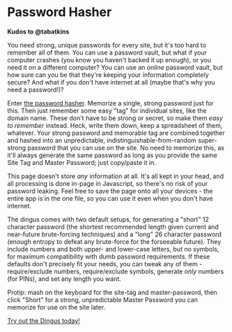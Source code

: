 Password Hasher
===============

**Kudos to @tabatkins**

You need strong, unique passwords for every site, but it's too hard to remember all of them.
You can use a password vault, but what if your computer crashes (you know you haven't backed it up enough),
or you need it on a different computer?
You can use an *online* password vault, but how sure can you be that they're keeping your information completely secure?
And what if you don't have internet at all (maybe that's why you need a password!)?

Enter [the password hasher](https://tripu.github.io/password).  Memorize a single, strong password just for this.  Then just remember some easy "tag" for individual sites, like the domain name.  These don't have to be strong or secret, so make them *easy to remember* instead. Heck, write them down, keep a spreadsheet of them, whatever.  Your strong password and memorable tag are combined together and hashed into an unpredictable, indistinguishable-from-random super-strong password that you can use on the site. No need to memorize this, as it'll always generate the same password as long as you provide the same Site Tag and Master Password; just copy/paste it in.

This page doesn't store *any* information at all.  It's all kept in your head, and all processing is done in-page in Javascript, so there's no risk of your password leaking.  Feel free to save the page onto all your devices - the entire app is in the one file, so you can use it even when you don't have internet.

The dingus comes with two default setups, for generating a "short" 12 character password (the shortest recommended length given current and near-future brute-forcing techniques) and a "long" 26 character password (enough entropy to defeat any brute-force for the forseeable future).  They include numbers and both upper- and lower-case letters, but no symbols, for maximum compatibility with dumb password requirements.  If these defaults don't precisely fit your needs, you can tweak any of them - require/exclude numbers, require/exclude symbols, generate *only* numbers (for PINs), and set any length you want.

Protip: mash on the keyboard for the site-tag and master-password, then click "Short" for a strong, unpredictable Master Password you can memorize for use on the site later.

[Try out the Dingus today!](https://tripu.github.io/password)
